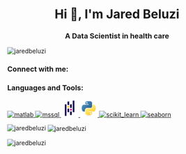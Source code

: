 <h1 align="center">Hi 👋, I'm Jared Beluzi</h1>
<h3 align="center">A Data Scientist in health care</h3>

<p align="left"> <img src="https://komarev.com/ghpvc/?username=jaredbeluzi&label=Profile%20views&color=0e75b6&style=flat" alt="jaredbeluzi" /> </p>

<h3 align="left">Connect with me:</h3>
<p align="left">
</p>

<h3 align="left">Languages and Tools:</h3>
<p align="left"> <a href="https://www.mathworks.com/" target="_blank" rel="noreferrer"> <img src="https://upload.wikimedia.org/wikipedia/commons/2/21/Matlab_Logo.png" alt="matlab" width="40" height="40"/> </a> <a href="https://www.microsoft.com/en-us/sql-server" target="_blank" rel="noreferrer"> <img src="https://www.svgrepo.com/show/303229/microsoft-sql-server-logo.svg" alt="mssql" width="40" height="40"/> </a> <a href="https://pandas.pydata.org/" target="_blank" rel="noreferrer"> <img src="https://raw.githubusercontent.com/devicons/devicon/2ae2a900d2f041da66e950e4d48052658d850630/icons/pandas/pandas-original.svg" alt="pandas" width="40" height="40"/> </a> <a href="https://www.python.org" target="_blank" rel="noreferrer"> <img src="https://raw.githubusercontent.com/devicons/devicon/master/icons/python/python-original.svg" alt="python" width="40" height="40"/> </a> <a href="https://scikit-learn.org/" target="_blank" rel="noreferrer"> <img src="https://upload.wikimedia.org/wikipedia/commons/0/05/Scikit_learn_logo_small.svg" alt="scikit_learn" width="40" height="40"/> </a> <a href="https://seaborn.pydata.org/" target="_blank" rel="noreferrer"> <img src="https://seaborn.pydata.org/_images/logo-mark-lightbg.svg" alt="seaborn" width="40" height="40"/> </a> </p>

<p><img align="left" src="https://github-readme-stats.vercel.app/api/top-langs?username=jaredbeluzi&show_icons=true&locale=en&layout=compact" alt="jaredbeluzi" /></p>

<p>&nbsp;<img align="center" src="https://github-readme-stats.vercel.app/api?username=jaredbeluzi&show_icons=true&locale=en" alt="jaredbeluzi" /></p>

<p><img align="center" src="https://github-readme-streak-stats.herokuapp.com/?user=jaredbeluzi&" alt="jaredbeluzi" /></p>
